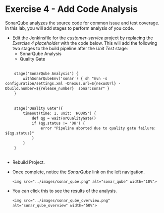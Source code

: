 # Exercise 4 - Add Code Analysis
SonarQube analyzes the source code for common issue and test coverage.  In this lab, you will add stages to perform analysis of you code.

* Edit the Jenkinsfile for the *customer-service* project by replacing the *Exercise 4 placeholder*  with the code below. 
  This will add the following two stages to the build pipeline after the *Unit Test* stage:
    * SonarQube Analysis
    * Quality Gate

```
	
	stage('SonarQube Analysis') {
		withSonarQubeEnv('sonar') { sh "mvn -s configuration/settings.xml -Dnexus.url=${nexusUrl} -Dbuild.number=${release_number}  sonar:sonar" }
	}


	stage("Quality Gate"){
		timeout(time: 1, unit: 'HOURS') {
			def qg = waitForQualityGate()
			if (qg.status != 'OK') {
				error "Pipeline aborted due to quality gate failure: ${qg.status}"
			}
		}
	}
	
```

* Rebuild Project.

* Once complete, notice the *SonarQube* link on the left navigation.  
  
      <img src="../images/sonar_qube.png" alt="sonar_qube" width="10%">

* You can click this to see the results of the analysis.  

      <img src="../images/sonar_qube_overview.png" alt="sonar_qube_overview" width="50%">